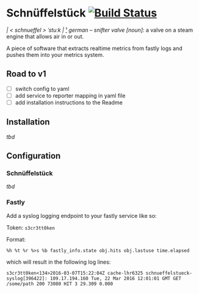 # Schnüffelstück [![Build Status](https://travis-ci.org/Jimdo/schnueffelstueck.svg?branch=master)](https://travis-ci.org/Jimdo/schnueffelstueck)
*| < schnueffel > ˈstuːk |* [¹](https://www.youtube.com/watch?v=iTp5wrX1w64) *german* – *snifter valve [noun]*: a valve on a steam engine that allows air in or out.

A piece of software that extracts realtime metrics from fastly logs and pushes them into your metrics system.

## Road to v1
- [ ] switch config to yaml
- [ ] add service to reporter mapping in yaml file
- [ ] add installation instructions to the Readme

## Installation

*tbd*

## Configuration

### Schnüffelstück

*tbd*

### Fastly

Add a syslog logging endpoint to your fastly service like so:

Token: `s3cr3tt0ken`

Format:
```
%h %t %r %>s %b fastly_info.state obj.hits obj.lastuse time.elapsed
```

which will result in the following log lines:
```
s3cr3tt0ken<134>2016-03-07T15:22:04Z cache-lhr6325 schnueffelstueck-syslog[396422]: 109.17.194.160 Tue, 22 Mar 2016 12:01:01 GMT GET /some/path 200 73080 HIT 3 29.309 0.000
```
